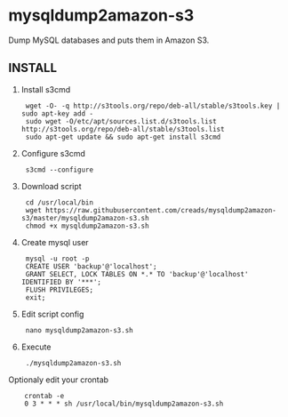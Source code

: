 # mysqldump2amazon-s3
Dump MySQL databases and puts them in Amazon S3.

## INSTALL

1. Install s3cmd

        wget -O- -q http://s3tools.org/repo/deb-all/stable/s3tools.key | sudo apt-key add -
        sudo wget -O/etc/apt/sources.list.d/s3tools.list http://s3tools.org/repo/deb-all/stable/s3tools.list
        sudo apt-get update && sudo apt-get install s3cmd

2. Configure s3cmd

        s3cmd --configure

3. Download script

        cd /usr/local/bin
        wget https://raw.githubusercontent.com/creads/mysqldump2amazon-s3/master/mysqldump2amazon-s3.sh
        chmod +x mysqldump2amazon-s3.sh
4. Create mysql user

        mysql -u root -p
        CREATE USER 'backup'@'localhost';
        GRANT SELECT, LOCK TABLES ON *.* TO 'backup'@'localhost' IDENTIFIED BY '***';
        FLUSH PRIVILEGES;
        exit;
5. Edit script config

        nano mysqldump2amazon-s3.sh

6. Execute

        ./mysqldump2amazon-s3.sh

Optionaly edit your crontab

        crontab -e
        0 3 * * * sh /usr/local/bin/mysqldump2amazon-s3.sh
